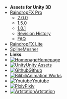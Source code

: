 - **Assets for Unity 3D**
- [RaindropFX Pro](README.md)
	+ [2.0.0](RaindropFXPro/RaindropFXPro200)
	+ [1.5.0](RaindropFXPro/RaindropFXPro150)
	+ [1.0.1](RaindropFXPro/RaindropFXPro101)
	+ [Revision History](RaindropFXPro/RaindropFXProHistory)
	+ [FAQ](RaindropFXPro/RaindropFXProFAQ)
- [RaindropFX Lite](RaindropFXLite/RaindropFXLite)
- [SplineMesher](SplineMesher/SplineMesher)
- **Links**
- [![Homepage](https://icongr.am/material/home.svg?size=16&color=808080)Homepage](https://huanime.com.cn)
- [![Unity](https://icongr.am/simple/unity.svg?color=808080&size=16)Unity Assets](https://assetstore.unity.com/publishers/34649)
- [![Github](https://icongr.am/simple/github.svg?color=808080&size=16)Github](https://github.com/RIPmr)
- [![Bilibili](https://icongr.am/material/alpha-b-box.svg?color=808080&size=16)Animation Works](https://space.bilibili.com/7868260)
- [![Youtube](https://icongr.am/simple/youtube.svg?color=808080&size=16)Youtube](https://www.youtube.com/channel/UCkvCi2G2Ay_AnC3NYthteag?view_as=subscriber)
- [![Pixiv](https://icongr.am/material/alpha-p-box.svg?color=808080&size=16)Pixiv](https://www.pixiv.net/member.php?id=22929868)
- [![Artstation](https://icongr.am/simple/artstation.svg?color=808080&size=16)Artstation](https://www.artstation.com/huanime)